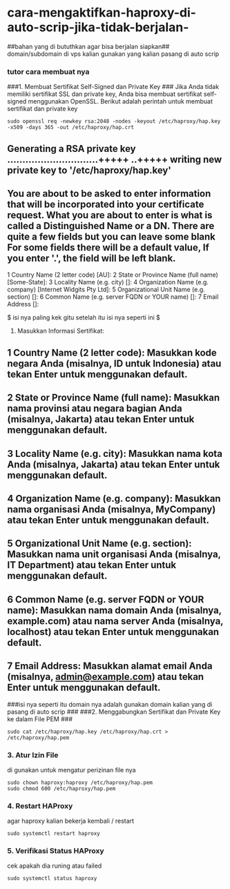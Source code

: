 # cara-mengaktifkan-haproxy-di-auto-scrip-jika-tidak-berjalan-
##bahan yang di bututhkan agar bisa berjalan siapkan##
domain/subdomain di vps kalian gunakan yang kalian pasang di auto scrip 
### tutor cara membuat nya ##
###1. Membuat Sertifikat Self-Signed dan Private Key ###
Jika Anda tidak memiliki sertifikat SSL dan private key, Anda bisa membuat sertifikat self-signed menggunakan OpenSSL. Berikut adalah perintah untuk membuat sertifikat dan private key
```
sudo openssl req -newkey rsa:2048 -nodes -keyout /etc/haproxy/hap.key -x509 -days 365 -out /etc/haproxy/hap.crt
```
Generating a RSA private key
..............................+++++
..+++++
writing new private key to '/etc/haproxy/hap.key'
-----
You are about to be asked to enter information that will be incorporated
into your certificate request.
What you are about to enter is what is called a Distinguished Name or a DN.
There are quite a few fields but you can leave some blank
For some fields there will be a default value,
If you enter '.', the field will be left blank.
-----
1 Country Name (2 letter code) [AU]:
2 State or Province Name (full name) [Some-State]:
3 Locality Name (e.g. city) []:
4 Organization Name (e.g. company) [Internet Widgits Pty Ltd]:
5 Organizational Unit Name (e.g. section) []:
6 Common Name (e.g. server FQDN or YOUR name) []:
7 Email Address []:

$ isi nya paling kek gitu setelah itu isi nya seperti ini $
1. Masukkan Informasi Sertifikat:
## 1 Country Name (2 letter code): Masukkan kode negara Anda (misalnya, ID untuk Indonesia) atau tekan Enter untuk menggunakan default.
## 2 State or Province Name (full name): Masukkan nama provinsi atau negara bagian Anda (misalnya, Jakarta) atau tekan Enter untuk menggunakan default.
## 3 Locality Name (e.g. city): Masukkan nama kota Anda (misalnya, Jakarta) atau tekan Enter untuk menggunakan default.
## 4 Organization Name (e.g. company): Masukkan nama organisasi Anda (misalnya, MyCompany) atau tekan Enter untuk menggunakan default.
## 5 Organizational Unit Name (e.g. section): Masukkan nama unit organisasi Anda (misalnya, IT Department) atau tekan Enter untuk menggunakan default.
## 6 Common Name (e.g. server FQDN or YOUR name): Masukkan nama domain Anda (misalnya, example.com) atau nama server Anda (misalnya, localhost) atau tekan Enter untuk menggunakan default.
## 7 Email Address: Masukkan alamat email Anda (misalnya, admin@example.com) atau tekan Enter untuk menggunakan default.
###isi nya seperti itu domain nya adalah gunakan domain kalian yang di pasang di auto scrip ###
###2. Menggabungkan Sertifikat dan Private Key ke dalam File PEM ###
```
sudo cat /etc/haproxy/hap.key /etc/haproxy/hap.crt > /etc/haproxy/hap.pem
```
### 3. Atur Izin File ### 
di gunakan untuk mengatur perizinan file nya 
```
sudo chown haproxy:haproxy /etc/haproxy/hap.pem
sudo chmod 600 /etc/haproxy/hap.pem
```
### 4. Restart HAProxy ###
agar haproxy kalian bekerja kembali / restart 
```
sudo systemctl restart haproxy
```
### 5. Verifikasi Status HAProxy ###
cek apakah dia runing atau failed 
```
sudo systemctl status haproxy
```



